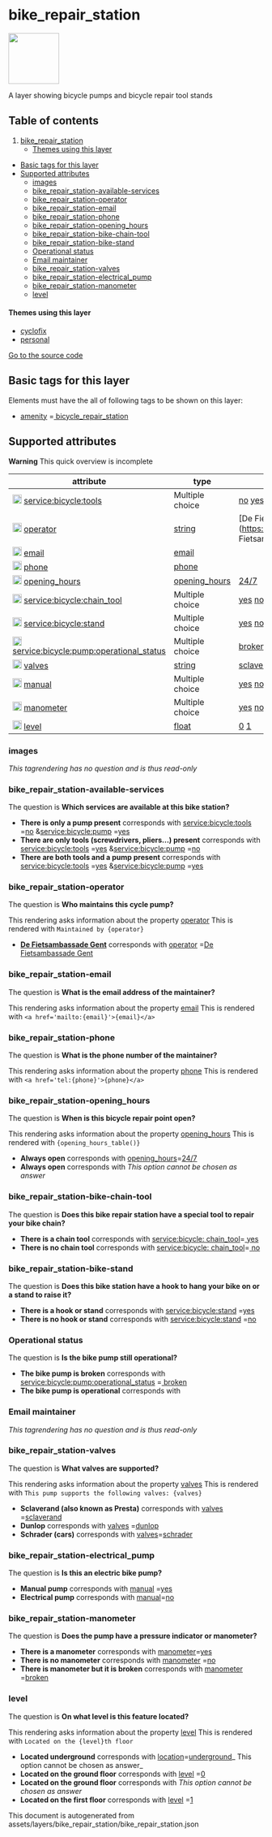 bike_repair_station
=====================



<img src='https://mapcomplete.osm.be/./assets/layers/bike_repair_station/repair_station.svg' height="100px"> 

A layer showing bicycle pumps and bicycle repair tool stands

## Table of contents

1. [bike_repair_station](#bike_repair_station)
    * [Themes using this layer](#themes-using-this-layer)

- [Basic tags for this layer](#basic-tags-for-this-layer)
- [Supported attributes](#supported-attributes)
    + [images](#images)
    + [bike_repair_station-available-services](#bike_repair_station-available-services)
    + [bike_repair_station-operator](#bike_repair_station-operator)
    + [bike_repair_station-email](#bike_repair_station-email)
    + [bike_repair_station-phone](#bike_repair_station-phone)
    + [bike_repair_station-opening_hours](#bike_repair_station-opening_hours)
    + [bike_repair_station-bike-chain-tool](#bike_repair_station-bike-chain-tool)
    + [bike_repair_station-bike-stand](#bike_repair_station-bike-stand)
    + [Operational status](#operational-status)
    + [Email maintainer](#email-maintainer)
    + [bike_repair_station-valves](#bike_repair_station-valves)
    + [bike_repair_station-electrical_pump](#bike_repair_station-electrical_pump)
    + [bike_repair_station-manometer](#bike_repair_station-manometer)
    + [level](#level)

#### Themes using this layer

- [cyclofix](https://mapcomplete.osm.be/cyclofix)
- [personal](https://mapcomplete.osm.be/personal)

[Go to the source code](../assets/layers/bike_repair_station/bike_repair_station.json)



Basic tags for this layer
---------------------------



Elements must have the all of following tags to be shown on this layer:

- <a href='https://wiki.openstreetmap.org/wiki/Key:amenity' target='_blank'>amenity</a>
  =<a href='https://wiki.openstreetmap.org/wiki/Tag:amenity%3Dbicycle_repair_station' target='_blank'>
  bicycle_repair_station</a>

Supported attributes
----------------------



**Warning** This quick overview is incomplete

attribute | type | values which are supported by this layer
----------- | ------ | ------------------------------------------
[<img src='https://mapcomplete.osm.be/assets/svg/statistics.svg' height='18px'>](https://taginfo.openstreetmap.org/keys/service:bicycle:tools#values) [service:bicycle:tools](https://wiki.openstreetmap.org/wiki/Key:service:bicycle:tools) | Multiple choice | [no](https://wiki.openstreetmap.org/wiki/Tag:service:bicycle:tools%3Dno) [yes](https://wiki.openstreetmap.org/wiki/Tag:service:bicycle:tools%3Dyes) [yes](https://wiki.openstreetmap.org/wiki/Tag:service:bicycle:tools%3Dyes)
[<img src='https://mapcomplete.osm.be/assets/svg/statistics.svg' height='18px'>](https://taginfo.openstreetmap.org/keys/operator#values) [operator](https://wiki.openstreetmap.org/wiki/Key:operator) | [string](../SpecialInputElements.md#string) | [De Fietsambassade Gent](https://wiki.openstreetmap.org/wiki/Tag:operator%3DDe Fietsambassade Gent)
[<img src='https://mapcomplete.osm.be/assets/svg/statistics.svg' height='18px'>](https://taginfo.openstreetmap.org/keys/email#values) [email](https://wiki.openstreetmap.org/wiki/Key:email) | [email](../SpecialInputElements.md#email) |
[<img src='https://mapcomplete.osm.be/assets/svg/statistics.svg' height='18px'>](https://taginfo.openstreetmap.org/keys/phone#values) [phone](https://wiki.openstreetmap.org/wiki/Key:phone) | [phone](../SpecialInputElements.md#phone) |
[<img src='https://mapcomplete.osm.be/assets/svg/statistics.svg' height='18px'>](https://taginfo.openstreetmap.org/keys/opening_hours#values) [opening_hours](https://wiki.openstreetmap.org/wiki/Key:opening_hours) | [opening_hours](../SpecialInputElements.md#opening_hours) | [24/7](https://wiki.openstreetmap.org/wiki/Tag:opening_hours%3D24/7)
[<img src='https://mapcomplete.osm.be/assets/svg/statistics.svg' height='18px'>](https://taginfo.openstreetmap.org/keys/service:bicycle:chain_tool#values) [service:bicycle:chain_tool](https://wiki.openstreetmap.org/wiki/Key:service:bicycle:chain_tool) | Multiple choice | [yes](https://wiki.openstreetmap.org/wiki/Tag:service:bicycle:chain_tool%3Dyes) [no](https://wiki.openstreetmap.org/wiki/Tag:service:bicycle:chain_tool%3Dno)
[<img src='https://mapcomplete.osm.be/assets/svg/statistics.svg' height='18px'>](https://taginfo.openstreetmap.org/keys/service:bicycle:stand#values) [service:bicycle:stand](https://wiki.openstreetmap.org/wiki/Key:service:bicycle:stand) | Multiple choice | [yes](https://wiki.openstreetmap.org/wiki/Tag:service:bicycle:stand%3Dyes) [no](https://wiki.openstreetmap.org/wiki/Tag:service:bicycle:stand%3Dno)
[<img src='https://mapcomplete.osm.be/assets/svg/statistics.svg' height='18px'>](https://taginfo.openstreetmap.org/keys/service:bicycle:pump:operational_status#values) [service:bicycle:pump:operational_status](https://wiki.openstreetmap.org/wiki/Key:service:bicycle:pump:operational_status) | Multiple choice | [broken](https://wiki.openstreetmap.org/wiki/Tag:service:bicycle:pump:operational_status%3Dbroken) [](https://wiki.openstreetmap.org/wiki/Tag:service:bicycle:pump:operational_status%3D)
[<img src='https://mapcomplete.osm.be/assets/svg/statistics.svg' height='18px'>](https://taginfo.openstreetmap.org/keys/valves#values) [valves](https://wiki.openstreetmap.org/wiki/Key:valves) | [string](../SpecialInputElements.md#string) | [sclaverand](https://wiki.openstreetmap.org/wiki/Tag:valves%3Dsclaverand) [dunlop](https://wiki.openstreetmap.org/wiki/Tag:valves%3Ddunlop) [schrader](https://wiki.openstreetmap.org/wiki/Tag:valves%3Dschrader)
[<img src='https://mapcomplete.osm.be/assets/svg/statistics.svg' height='18px'>](https://taginfo.openstreetmap.org/keys/manual#values) [manual](https://wiki.openstreetmap.org/wiki/Key:manual) | Multiple choice | [yes](https://wiki.openstreetmap.org/wiki/Tag:manual%3Dyes) [no](https://wiki.openstreetmap.org/wiki/Tag:manual%3Dno)
[<img src='https://mapcomplete.osm.be/assets/svg/statistics.svg' height='18px'>](https://taginfo.openstreetmap.org/keys/manometer#values) [manometer](https://wiki.openstreetmap.org/wiki/Key:manometer) | Multiple choice | [yes](https://wiki.openstreetmap.org/wiki/Tag:manometer%3Dyes) [no](https://wiki.openstreetmap.org/wiki/Tag:manometer%3Dno) [broken](https://wiki.openstreetmap.org/wiki/Tag:manometer%3Dbroken)
[<img src='https://mapcomplete.osm.be/assets/svg/statistics.svg' height='18px'>](https://taginfo.openstreetmap.org/keys/level#values) [level](https://wiki.openstreetmap.org/wiki/Key:level) | [float](../SpecialInputElements.md#float) | [0](https://wiki.openstreetmap.org/wiki/Tag:level%3D0) [1](https://wiki.openstreetmap.org/wiki/Tag:level%3D1)

### images

_This tagrendering has no question and is thus read-only_

### bike_repair_station-available-services

The question is **Which services are available at this bike station?**

- **There is only a pump present** corresponds
  with <a href='https://wiki.openstreetmap.org/wiki/Key:service:bicycle:tools' target='_blank'>service:bicycle:tools</a>
  =<a href='https://wiki.openstreetmap.org/wiki/Tag:service:bicycle:tools%3Dno' target='_blank'>no</a>
  &<a href='https://wiki.openstreetmap.org/wiki/Key:service:bicycle:pump' target='_blank'>service:bicycle:pump</a>
  =<a href='https://wiki.openstreetmap.org/wiki/Tag:service:bicycle:pump%3Dyes' target='_blank'>yes</a>
- **There are only tools (screwdrivers, pliers...) present** corresponds
  with <a href='https://wiki.openstreetmap.org/wiki/Key:service:bicycle:tools' target='_blank'>service:bicycle:tools</a>
  =<a href='https://wiki.openstreetmap.org/wiki/Tag:service:bicycle:tools%3Dyes' target='_blank'>yes</a>
  &<a href='https://wiki.openstreetmap.org/wiki/Key:service:bicycle:pump' target='_blank'>service:bicycle:pump</a>
  =<a href='https://wiki.openstreetmap.org/wiki/Tag:service:bicycle:pump%3Dno' target='_blank'>no</a>
- **There are both tools and a pump present** corresponds
  with <a href='https://wiki.openstreetmap.org/wiki/Key:service:bicycle:tools' target='_blank'>service:bicycle:tools</a>
  =<a href='https://wiki.openstreetmap.org/wiki/Tag:service:bicycle:tools%3Dyes' target='_blank'>yes</a>
  &<a href='https://wiki.openstreetmap.org/wiki/Key:service:bicycle:pump' target='_blank'>service:bicycle:pump</a>
  =<a href='https://wiki.openstreetmap.org/wiki/Tag:service:bicycle:pump%3Dyes' target='_blank'>yes</a>

### bike_repair_station-operator

The question is **Who maintains this cycle pump?**

This rendering asks information about the property  [operator](https://wiki.openstreetmap.org/wiki/Key:operator)
This is rendered with `Maintained by {operator}`

- **<a href='https://fietsambassade.gent.be/' target='_blank'>De Fietsambassade Gent</a>** corresponds
  with <a href='https://wiki.openstreetmap.org/wiki/Key:operator' target='_blank'>operator</a>
  =<a href='https://wiki.openstreetmap.org/wiki/Tag:operator%3DDe Fietsambassade Gent' target='_blank'>De Fietsambassade
  Gent</a>

### bike_repair_station-email

The question is **What is the email address of the maintainer?**

This rendering asks information about the property  [email](https://wiki.openstreetmap.org/wiki/Key:email)
This is rendered with `<a href='mailto:{email}'>{email}</a>`

### bike_repair_station-phone

The question is **What is the phone number of the maintainer?**

This rendering asks information about the property  [phone](https://wiki.openstreetmap.org/wiki/Key:phone)
This is rendered with `<a href='tel:{phone}'>{phone}</a>`

### bike_repair_station-opening_hours

The question is **When is this bicycle repair point open?**

This rendering asks information about the
property  [opening_hours](https://wiki.openstreetmap.org/wiki/Key:opening_hours)
This is rendered with `{opening_hours_table()}`

- **Always open** corresponds with <a href='https://wiki.openstreetmap.org/wiki/Key:opening_hours' target='_blank'>
  opening_hours</a>=<a href='https://wiki.openstreetmap.org/wiki/Tag:opening_hours%3D24/7' target='_blank'>24/7</a>
- **Always open** corresponds with _This option cannot be chosen as answer_

### bike_repair_station-bike-chain-tool

The question is **Does this bike repair station have a special tool to repair your bike chain?**

- **There is a chain tool** corresponds
  with <a href='https://wiki.openstreetmap.org/wiki/Key:service:bicycle:chain_tool' target='_blank'>service:bicycle:
  chain_tool</a>=<a href='https://wiki.openstreetmap.org/wiki/Tag:service:bicycle:chain_tool%3Dyes' target='_blank'>
  yes</a>
- **There is no chain tool** corresponds
  with <a href='https://wiki.openstreetmap.org/wiki/Key:service:bicycle:chain_tool' target='_blank'>service:bicycle:
  chain_tool</a>=<a href='https://wiki.openstreetmap.org/wiki/Tag:service:bicycle:chain_tool%3Dno' target='_blank'>
  no</a>

### bike_repair_station-bike-stand

The question is **Does this bike station have a hook to hang your bike on or a stand to raise it?**

- **There is a hook or stand** corresponds
  with <a href='https://wiki.openstreetmap.org/wiki/Key:service:bicycle:stand' target='_blank'>service:bicycle:stand</a>
  =<a href='https://wiki.openstreetmap.org/wiki/Tag:service:bicycle:stand%3Dyes' target='_blank'>yes</a>
- **There is no hook or stand** corresponds
  with <a href='https://wiki.openstreetmap.org/wiki/Key:service:bicycle:stand' target='_blank'>service:bicycle:stand</a>
  =<a href='https://wiki.openstreetmap.org/wiki/Tag:service:bicycle:stand%3Dno' target='_blank'>no</a>

### Operational status

The question is **Is the bike pump still operational?**

- **The bike pump is broken** corresponds
  with <a href='https://wiki.openstreetmap.org/wiki/Key:service:bicycle:pump:operational_status' target='_blank'>
  service:bicycle:pump:operational_status</a>
  =<a href='https://wiki.openstreetmap.org/wiki/Tag:service:bicycle:pump:operational_status%3Dbroken' target='_blank'>
  broken</a>
- **The bike pump is operational** corresponds with

### Email maintainer

_This tagrendering has no question and is thus read-only_

### bike_repair_station-valves

The question is **What valves are supported?**

This rendering asks information about the property  [valves](https://wiki.openstreetmap.org/wiki/Key:valves)
This is rendered with `This pump supports the following valves: {valves}`

- **Sclaverand (also known as Presta)** corresponds
  with <a href='https://wiki.openstreetmap.org/wiki/Key:valves' target='_blank'>valves</a>
  =<a href='https://wiki.openstreetmap.org/wiki/Tag:valves%3Dsclaverand' target='_blank'>sclaverand</a>
- **Dunlop** corresponds with <a href='https://wiki.openstreetmap.org/wiki/Key:valves' target='_blank'>valves</a>
  =<a href='https://wiki.openstreetmap.org/wiki/Tag:valves%3Ddunlop' target='_blank'>dunlop</a>
- **Schrader (cars)** corresponds with <a href='https://wiki.openstreetmap.org/wiki/Key:valves' target='_blank'>
  valves</a>=<a href='https://wiki.openstreetmap.org/wiki/Tag:valves%3Dschrader' target='_blank'>schrader</a>

### bike_repair_station-electrical_pump

The question is **Is this an electric bike pump?**

- **Manual pump** corresponds with <a href='https://wiki.openstreetmap.org/wiki/Key:manual' target='_blank'>manual</a>
  =<a href='https://wiki.openstreetmap.org/wiki/Tag:manual%3Dyes' target='_blank'>yes</a>
- **Electrical pump** corresponds with <a href='https://wiki.openstreetmap.org/wiki/Key:manual' target='_blank'>
  manual</a>=<a href='https://wiki.openstreetmap.org/wiki/Tag:manual%3Dno' target='_blank'>no</a>

### bike_repair_station-manometer

The question is **Does the pump have a pressure indicator or manometer?**

- **There is a manometer** corresponds with <a href='https://wiki.openstreetmap.org/wiki/Key:manometer' target='_blank'>
  manometer</a>=<a href='https://wiki.openstreetmap.org/wiki/Tag:manometer%3Dyes' target='_blank'>yes</a>
- **There is no manometer** corresponds
  with <a href='https://wiki.openstreetmap.org/wiki/Key:manometer' target='_blank'>manometer</a>
  =<a href='https://wiki.openstreetmap.org/wiki/Tag:manometer%3Dno' target='_blank'>no</a>
- **There is manometer but it is broken** corresponds
  with <a href='https://wiki.openstreetmap.org/wiki/Key:manometer' target='_blank'>manometer</a>
  =<a href='https://wiki.openstreetmap.org/wiki/Tag:manometer%3Dbroken' target='_blank'>broken</a>

### level

The question is **On what level is this feature located?**

This rendering asks information about the property  [level](https://wiki.openstreetmap.org/wiki/Key:level)
This is rendered with `Located on the {level}th floor`

- **Located underground** corresponds with <a href='https://wiki.openstreetmap.org/wiki/Key:location' target='_blank'>
  location</a>=<a href='https://wiki.openstreetmap.org/wiki/Tag:location%3Dunderground' target='_blank'>underground</a>_
  This option cannot be chosen as answer_
- **Located on the ground floor** corresponds
  with <a href='https://wiki.openstreetmap.org/wiki/Key:level' target='_blank'>level</a>
  =<a href='https://wiki.openstreetmap.org/wiki/Tag:level%3D0' target='_blank'>0</a>
- **Located on the ground floor** corresponds with _This option cannot be chosen as answer_
- **Located on the first floor** corresponds
  with <a href='https://wiki.openstreetmap.org/wiki/Key:level' target='_blank'>level</a>
  =<a href='https://wiki.openstreetmap.org/wiki/Tag:level%3D1' target='_blank'>1</a>

This document is autogenerated from assets/layers/bike_repair_station/bike_repair_station.json